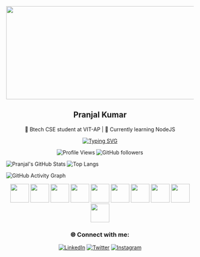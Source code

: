 <img align="center" height="250" width="1500" src="https://i.pinimg.com/originals/bc/6c/17/bc6c171eee288a2f1e124c749303b24e.gif" />

<h2 align="center">Pranjal Kumar</h2> 
<p align="center">🚀 Btech CSE student at VIT-AP | 🎯 Currently learning NodeJS </p>
<div align="center">
  <a href="https://git.io/typing-svg" ><img src="https://readme-typing-svg.demolab.com?font=Fira+Code&pause=10&width=435&lines=Compiling;Debugging;Fixing+Bugs;Creating+more+bugs" alt="Typing SVG" /></a>

![Profile Views](https://komarev.com/ghpvc/?username=pranjal-kumar-0&color=green)
![GitHub followers](https://img.shields.io/github/followers/pranjal-kumar-0?style=social)
</div>

![Pranjal's GitHub Stats](https://github-readme-stats.vercel.app/api?username=pranjal-kumar-0&show_icons=true&theme=radical)
![Top Langs](https://github-readme-stats.vercel.app/api/top-langs/?username=pranjal-kumar-0&layout=compact&theme=radical)

![GitHub Activity Graph](https://github-readme-activity-graph.vercel.app/graph?username=pranjal-kumar-0&theme=github-compact)
<div align="center">
  <img width="50" height="auto" src="https://cdn.jsdelivr.net/gh/devicons/devicon@latest/icons/html5/html5-original.svg" />
  <img width="50" height="auto" src="https://cdn.jsdelivr.net/gh/devicons/devicon@latest/icons/css3/css3-original.svg" />
  <img width="50" height="auto" src="https://cdn.jsdelivr.net/gh/devicons/devicon@latest/icons/javascript/javascript-original.svg" />
  <img width="50" height="auto" src="https://cdn.jsdelivr.net/gh/devicons/devicon@latest/icons/react/react-original.svg" />
  <img width="50" height="auto" src="https://cdn.jsdelivr.net/gh/devicons/devicon@latest/icons/reactrouter/reactrouter-original.svg" />
  <img width="50" height="auto" src="https://cdn.jsdelivr.net/gh/devicons/devicon@latest/icons/tailwindcss/tailwindcss-original.svg" />
  <img width="50" height="auto" src="https://cdn.jsdelivr.net/gh/devicons/devicon@latest/icons/nodejs/nodejs-original.svg" />
  <img width="50" height="auto" src="https://cdn.jsdelivr.net/gh/devicons/devicon@latest/icons/python/python-original.svg" />
  <img width="50" height="auto" src="https://cdn.jsdelivr.net/gh/devicons/devicon@latest/icons/arduino/arduino-original.svg" />
  <img width="50" height="auto" src="https://cdn.jsdelivr.net/gh/devicons/devicon@latest/icons/mysql/mysql-original-wordmark.svg" />
          
</div>      

<div align="center">
  
### 🌐 Connect with me:
  [![LinkedIn](https://img.shields.io/badge/LinkedIn-blue?style=for-the-badge&logo=linkedin)](https://www.linkedin.com/in/pranjal-kumar-780942308/)
  [![Twitter](https://img.shields.io/badge/Twitter-blue?style=for-the-badge&logo=twitter)](https://x.com/Pranjal49498415)
  [![Instagram](https://img.shields.io/badge/Instagram-E4405F?style=for-the-badge&logo=instagram&logoColor=white)](https://www.instagram.com/pranjal.kumar_/)
</div>
